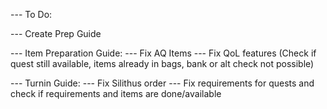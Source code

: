 --- To Do:


--- Create Prep Guide

--- Item Preparation Guide:
--- Fix AQ Items
--- Fix QoL features (Check if quest still available, items already in bags, bank or alt check not possible)

--- Turnin Guide:
--- Fix Silithus order
--- Fix requirements for quests and check if requirements and items are done/available
